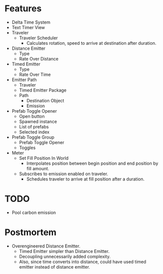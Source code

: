 # Features

- Delta Time System
- Text Timer View
- Traveler
    - Traveler Scheduler
        - Calculates rotation, speed to arrive at destination after duration.
- Distance Emitter
    - Type
    - Rate Over Distance
- Timed Emitter
    - Type
    - Rate Over Time
- Emitter Path
    - Traveler
    - Timed Emitter Package
    - Path
        - Destination Object
        - Emission
- Prefab Toggle Opener
    - Open button
    - Spawned instance
    - List of prefabs
    - Selected index
- Prefab Toggle Group
    - Prefab Toggle Opener
    - Toggles
- Meter
    - Set Fill Position In World
        - Interpolates position between begin position and end position by fill amount.
    - Subscribes to emission enabled on traveler.
        - Schedules traveler to arrive at fill position after a duration.

# TODO

- Pool carbon emission

# Postmortem

- Overengineered Distance Emitter.
    - Timed Emitter simpler than Distance Emitter.
    - Decoupling unnecessarily added complexity.
    - Also, since time converts into distance, could have used timed emitter instead of distance emitter.
